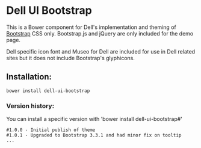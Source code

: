 # Dell UI Bootstrap

This is a Bower component for Dell's implementation and theming of [Bootstrap](http://getbootstrap.com/) CSS only. 
Bootstrap.js and jQuery are only included for the demo page.

Dell specific icon font and Museo for Dell are included for use in Dell related sites but it does not include Bootstrap's glyphicons.

## Installation:

`bower install dell-ui-bootstrap`

### Version history:
You can install a specific version with 'bower install dell-ui-bootstrap#<version>'
```
#1.0.0 - Initial publish of theme
#1.0.1 - Upgraded to Bootstrap 3.3.1 and had minor fix on tooltip
...
```
